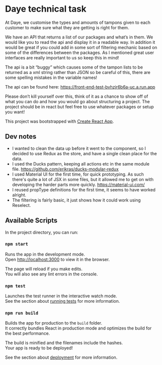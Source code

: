 # Daye technical task

At Daye, we customise the types and amounts of tampons given to each
customer to make sure what they are getting is right for them.

We have an API that returns a list of our packages and what’s in them. We
would like you to read the api and display it in a readable way. In
addition it would be great if you could add in some sort of filtering
mechanic based on some of the differences between the packages. As I
mentioned great user interfaces are really important
to us so keep this in mind!

The api is a bit “buggy” which causes some of the tampon lists
to be returned as a xml string rather than JSON so be careful of this,
there are some spelling mistakes in the variable names!

The api can be found here: https://front-end-test-bvhzjr6b6a-uc.a.run.app

Please don’t kill yourself over this, think of it as a chance to show off of what
you can do and how you would go about structuring a project. The project
should be in react but feel free to use whatever packages or setup you want!

This project was bootstrapped with [Create React App](https://github.com/facebook/create-react-app).

## Dev notes

- I wanted to clean the data up before it went to the component, so I decided to use Redux as the store, and have a single clean place for the data.
- I used the Ducks pattern, keeping all actions etc in the same module file. https://github.com/erikras/ducks-modular-redux
- I used Material UI for the first time, for quick prototyping. As such there's quite a lot of JSX in some files, but it allowed me to get on with developing the harder parts more quickly. https://material-ui.com/
- I reused propType definitions for the first time, it seems to have worked alright.
- The filtering is fairly basic, it just shows how it could work using Reselect.

## Available Scripts

In the project directory, you can run:

### `npm start`

Runs the app in the development mode.<br />
Open [http://localhost:3000](http://localhost:3000) to view it in the browser.

The page will reload if you make edits.<br />
You will also see any lint errors in the console.

### `npm test`

Launches the test runner in the interactive watch mode.<br />
See the section about [running tests](https://facebook.github.io/create-react-app/docs/running-tests) for more information.

### `npm run build`

Builds the app for production to the `build` folder.<br />
It correctly bundles React in production mode and optimizes the build for the best performance.

The build is minified and the filenames include the hashes.<br />
Your app is ready to be deployed!

See the section about [deployment](https://facebook.github.io/create-react-app/docs/deployment) for more information.
